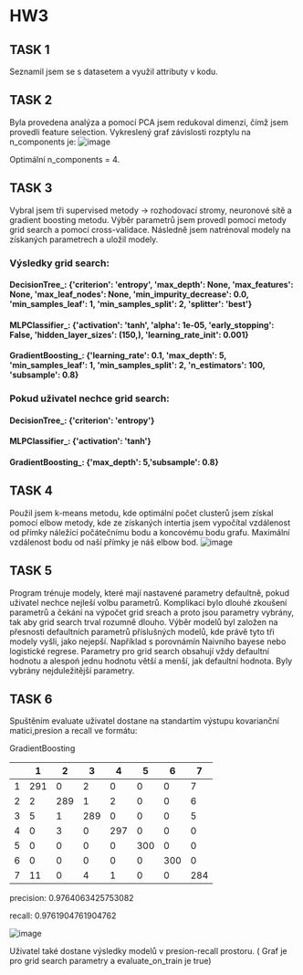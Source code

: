 # HW3
## TASK 1
Seznamil jsem se s datasetem a využil attributy v kodu.

## TASK 2
Byla provedena analýza a pomocí PCA jsem redukoval dimenzi, čímž jsem provedli feature selection. Vykreslený graf závislosti rozptylu na n_components je:
![image](https://github.com/user-attachments/assets/a376c843-6cdd-47f2-8d75-4f989b9ab005)

Optimální n_components = 4.

## TASK 3
Vybral jsem tři supervised metody -> rozhodovací stromy, neuronové sítě a gradient boosting metodu. Výběr parametrů jsem provedl pomocí metody grid search a pomocí cross-validace. Následně jsem natrénoval modely na získaných parametrech a uložil modely.

### Výsledky grid search:
#### DecisionTree_: {'criterion': 'entropy', 'max_depth': None, 'max_features': None, 'max_leaf_nodes': None, 'min_impurity_decrease': 0.0, 'min_samples_leaf': 1, 'min_samples_split': 2, 'splitter': 'best'}
#### MLPClassifier_: {'activation': 'tanh', 'alpha': 1e-05, 'early_stopping': False, 'hidden_layer_sizes': (150,), 'learning_rate_init': 0.001}
#### GradientBoosting_: {'learning_rate': 0.1, 'max_depth': 5, 'min_samples_leaf': 1, 'min_samples_split': 2, 'n_estimators': 100, 'subsample': 0.8}

### Pokud uživatel nechce grid search:
#### DecisionTree_: {'criterion': 'entropy'}
#### MLPClassifier_: {'activation': 'tanh'}
#### GradientBoosting_: {'max_depth': 5,'subsample': 0.8}


## TASK 4
Použil jsem k-means metodu, kde optimální počet clusterů jsem získal pomocí elbow metody, kde ze získaných intertia jsem vypočítal vzdálenost od přímky náležící počátečnímu bodu a koncovému bodu grafu. Maximální vzdálenost bodu od naší přímky je náš elbow bod.
![image](https://github.com/user-attachments/assets/25ce1234-8cbe-4246-8f58-9dbb6a64df34)

## TASK 5
Program trénuje modely, které mají nastavené parametry defaultně, pokud uživatel nechce nejleší volbu parametrů.
Komplikací bylo dlouhé zkoušení parametrů a čekání na výpočet grid sreach a proto jsou parametry vybrány, tak aby grid search trval rozumně dlouho.
Výběr modelů byl založen na přesnosti defaultních parametrů příslušných modelů, kde právě tyto tři modely vyšli, jako nejepší. Například s porovnámín Naivního bayese nebo logistické regrese.
Parametry pro grid search obsahují vždy defaultní hodnotu a alespoń jednu hodnotu větší a menší, jak defaultní hodnota. Byly vybrány nejduležitější parametry.

## TASK 6
Spuštěním evaluate uživatel dostane na standartím výstupu kovarianční matici,presion a recall ve formátu:

GradientBoosting

|     | 1   | 2   | 3   | 4   | 5   | 6   | 7   |
|-----|-----|-----|-----|-----|-----|-----|-----|
| 1   | 291 | 0   | 2   | 0   | 0   | 0   | 7   |
| 2   | 2   | 289 | 1   | 2   | 0   | 0   | 6   |
| 3   | 5   | 1   | 289 | 0   | 0   | 0   | 5   |
| 4   | 0   | 3   | 0   | 297 | 0   | 0   | 0   |
| 5   | 0   | 0   | 0   | 0   | 300 | 0   | 0   |
| 6   | 0   | 0   | 0   | 0   | 0   | 300 | 0   |
| 7   | 11  | 0   | 4   | 1   | 0   | 0   | 284 |



precision: 0.9764063425753082

recall: 0.9761904761904762

![image](https://github.com/user-attachments/assets/250e1941-ff93-4d76-9d8e-551a3925509d)


Uživatel také dostane výsledky modelů v presion-recall prostoru. ( Graf je pro grid search parametry a evaluate_on_train je true)
